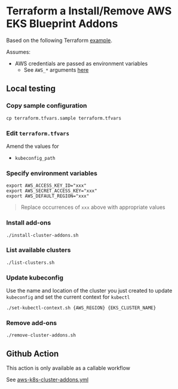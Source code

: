 # Terraform a Install/Remove AWS EKS Blueprint Addons

Based on the following Terraform [example](https://github.com/aws-ia/terraform-aws-eks-blueprints/tree/main/examples/eks-cluster-with-new-vpc).

Assumes:

* AWS credentials are passed as environment variables
  * See `AWS_*` arguments [here](https://registry.terraform.io/providers/hashicorp/aws/latest/docs#environment-variables)


## Local testing

### Copy sample configuration

```
cp terraform.tfvars.sample terraform.tfvars
```

### Edit `terraform.tfvars`

Amend the values for

* `kubeconfig_path`


### Specify environment variables

```
export AWS_ACCESS_KEY_ID="xxx"
export AWS_SECRET_ACCESS_KEY="xxx"
export AWS_DEFAULT_REGION="xxx"
```
> Replace occurrences of `xxx` above with appropriate values

### Install add-ons

```
./install-cluster-addons.sh
```

### List available clusters

```
./list-clusters.sh
```

### Update kubeconfig

Use the name and location of the cluster you just created to update `kubeconfig` and set the current context for `kubectl`

```
./set-kubectl-context.sh {AWS_REGION} {EKS_CLUSTER_NAME}
```

### Remove add-ons

```
./remove-cluster-addons.sh
```

## Github Action

This action is only available as a callable workflow

See [aws-k8s-cluster-addons.yml](../../../.github/workflows/aws-k8s-cluster-addons.yml)

